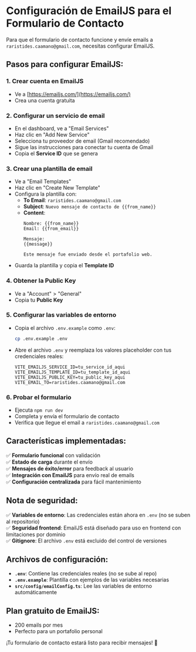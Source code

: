 # Configuración de EmailJS para el Formulario de Contacto

Para que el formulario de contacto funcione y envíe emails a `raristides.caamano@gmail.com`, necesitas configurar EmailJS.

## Pasos para configurar EmailJS:

### 1. Crear cuenta en EmailJS
- Ve a [https://emailjs.com/](https://emailjs.com/)
- Crea una cuenta gratuita

### 2. Configurar un servicio de email
- En el dashboard, ve a "Email Services"
- Haz clic en "Add New Service"
- Selecciona tu proveedor de email (Gmail recomendado)
- Sigue las instrucciones para conectar tu cuenta de Gmail
- Copia el **Service ID** que se genera

### 3. Crear una plantilla de email
- Ve a "Email Templates"
- Haz clic en "Create New Template"
- Configura la plantilla con:
  - **To Email**: `raristides.caamano@gmail.com`
  - **Subject**: `Nuevo mensaje de contacto de {{from_name}}`
  - **Content**:
    ```
    Nombre: {{from_name}}
    Email: {{from_email}}
    
    Mensaje:
    {{message}}
    
    Este mensaje fue enviado desde el portafolio web.
    ```
- Guarda la plantilla y copia el **Template ID**

### 4. Obtener la Public Key
- Ve a "Account" > "General"
- Copia tu **Public Key**

### 5. Configurar las variables de entorno
- Copia el archivo `.env.example` como `.env`:
  ```bash
  cp .env.example .env
  ```
- Abre el archivo `.env` y reemplaza los valores placeholder con tus credenciales reales:
  ```env
  VITE_EMAILJS_SERVICE_ID=tu_service_id_aqui
  VITE_EMAILJS_TEMPLATE_ID=tu_template_id_aqui  
  VITE_EMAILJS_PUBLIC_KEY=tu_public_key_aqui
  VITE_EMAIL_TO=raristides.caamano@gmail.com
  ```

### 6. Probar el formulario
- Ejecuta `npm run dev`
- Completa y envía el formulario de contacto
- Verifica que llegue el email a `raristides.caamano@gmail.com`

## Características implementadas:

✅ **Formulario funcional** con validación  
✅ **Estado de carga** durante el envío  
✅ **Mensajes de éxito/error** para feedback al usuario  
✅ **Integración con EmailJS** para envío real de emails  
✅ **Configuración centralizada** para fácil mantenimiento  

## Nota de seguridad:
✅ **Variables de entorno**: Las credenciales están ahora en `.env` (no se suben al repositorio)  
✅ **Seguridad frontend**: EmailJS está diseñado para uso en frontend con limitaciones por dominio  
✅ **Gitignore**: El archivo `.env` está excluido del control de versiones  

## Archivos de configuración:
- **`.env`**: Contiene las credenciales reales (no se sube al repo)
- **`.env.example`**: Plantilla con ejemplos de las variables necesarias
- **`src/config/emailConfig.ts`**: Lee las variables de entorno automáticamente

## Plan gratuito de EmailJS:
- 200 emails por mes
- Perfecto para un portafolio personal

¡Tu formulario de contacto estará listo para recibir mensajes! 📧
